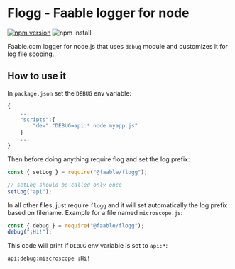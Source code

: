 
# Flogg - Faable logger for node

[![npm version](https://badge.fury.io/js/flogg.svg)](https://badge.fury.io/js/flogg)
![npm install](https://nodei.co/npm/@faable/flogg.png?mini=true)

Faable.com logger for node.js that uses `debug` module and customizes it for log file scoping.

## How to use it

In `package.json` set the `DEBUG` env variable:

```javascript
{
    ...
    "scripts":{
        "dev":"DEBUG=api:* node myapp.js"
    }
    ...
}
```

Then before doing anything require flog and set the log prefix:

```javascript
const { setLog } = require("@faable/flogg");

// setLog should be called only once
setLog("api");
```

In all other files, just require `flogg` and it will set automatically the log prefix based on filename. Example for a file named `microscope.js`:

```javascript
const { debug } = require("@faable/flogg");
debug("¡Hi!");
```

This code will print if `DEBUG` env variable is set to `api:*`:
```
api:debug:miscroscope ¡Hi!
```
